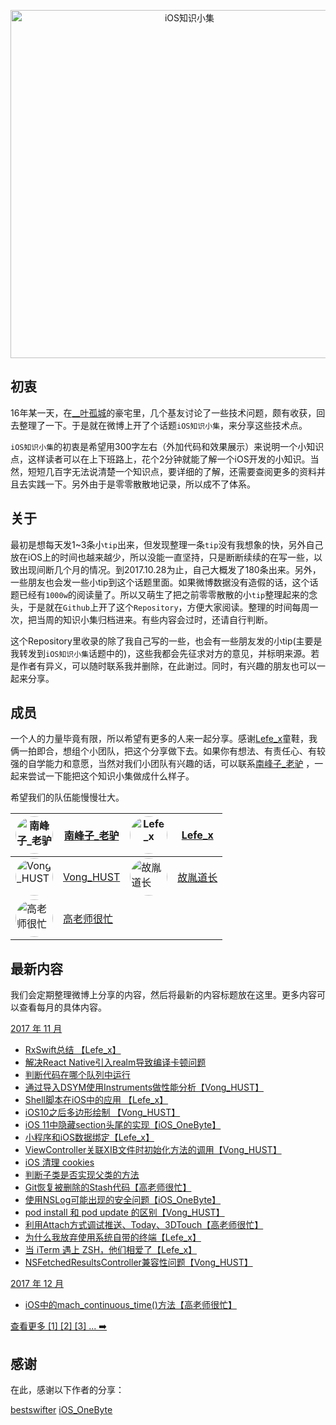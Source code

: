 

<p align="center">

<img src="http://upload-images.jianshu.io/upload_images/1664496-e6faccf569878220.png?imageMogr2/auto-orient/strip%7CimageView2/2/w/1240" title="iOS知识小集" width="557"/>

</p>

## 初衷

16年某一天，在[__叶孤城](https://weibo.com/u/1438670852)的豪宅里，几个基友讨论了一些技术问题，颇有收获，回去整理了一下。于是就在微博上开了个话题`iOS知识小集`，来分享这些技术点。

`iOS知识小集`的初衷是希望用300字左右（外加代码和效果展示）来说明一个小知识点，这样读者可以在上下班路上，花个2分钟就能了解一个iOS开发的小知识。当然，短短几百字无法说清楚一个知识点，要详细的了解，还需要查阅更多的资料并且去实践一下。另外由于是零零散散地记录，所以成不了体系。

## 关于

最初是想每天发1~3条小`tip`出来，但发现整理一条`tip`没有我想象的快，另外自己放在iOS上的时间也越来越少，所以没能一直坚持，只是断断续续的在写一些，以致出现间断几个月的情况。到2017.10.28为止，自己大概发了180条出来。另外，一些朋友也会发一些小tip到这个话题里面。如果微博数据没有造假的话，这个话题已经有`1000w`的阅读量了。所以又萌生了把之前零零散散的小`tip`整理起来的念头，于是就在`Github`上开了这个`Repository`，方便大家阅读。整理的时间每周一次，把当周的知识小集归档进来。有些内容会过时，还请自行判断。

这个Repository里收录的除了我自己写的一些，也会有一些朋友发的小tip(主要是我转发到`iOS知识小集`话题中的)，这些我都会先征求对方的意见，并标明来源。若是作者有异义，可以随时联系我并删除，在此谢过。同时，有兴趣的朋友也可以一起来分享。

## 成员

一个人的力量毕竟有限，所以希望有更多的人来一起分享。感谢[Lefe_x](https://weibo.com/u/5953150140)童鞋，我俩一拍即合，想组个小团队，把这个分享做下去。如果你有想法、有责任心、有较强的自学能力和意愿，当然对我们小团队有兴趣的话，可以联系[南峰子_老驴](http://weibo.com/touristdiary) ，一起来尝试一下能把这个知识小集做成什么样子。

希望我们的队伍能慢慢壮大。

 <a href="https://weibo.com/touristdiary"><img style="border-radius: 30px" src="https://tva1.sinaimg.cn/crop.1.0.1366.1366.180/c5ff030ejw8f5bbc70i61j212011yq80.jpg" title="南峰子_老驴" width="60"/></a> | [南峰子_老驴](https://weibo.com/touristdiary) | <a href="https://weibo.com/u/5953150140"><img style="border-radius: 30px" src="https://tva4.sinaimg.cn/crop.8.0.1226.1226.180/006uSOiEjw8f9h4ihstq4j30yi0y2gnq.jpg" title="Lefe_x" width="60"/></a> | [Lefe_x](https://weibo.com/u/5953150140) 
------------- | ------------- | ------------- | -------------
<a href="https://weibo.com/VongLo"><img style="border-radius: 30px" src="https://tvax3.sinaimg.cn/crop.0.0.667.667.180/ba81ca29ly8fhu4meonedj20ij0ijgmh.jpg" title="Vong_HUST" width="60"/></a> | [Vong_HUST](https://weibo.com/VongLo) | <a href="https://weibo.com/soapyigu"><img style="border-radius: 30px" src="https://tva4.sinaimg.cn/crop.14.0.721.721.180/6cf34ee4jw8f8rdmtzzgmj20ku0k10t5.jpg" title="故胤道长" width="60"/></a> | [故胤道长](https://weibo.com/soapyigu)
<a href="https://weibo.com/517082456"><img style="border-radius: 30px" src="https://tva4.sinaimg.cn/crop.0.0.1242.1242.180/5fe18d75jw8evft9qcjh5j20yi0yigo5.jpg" title="高老师很忙" width="60"/></a> | [高老师很忙](https://weibo.com/517082456) | |




## 最新内容

我们会定期整理微博上分享的内容，然后将最新的内容标题放在这里。更多内容可以查看每月的具体内容。

[2017 年 11 月](https://github.com/southpeak/iOS-tech-set/blob/master/2017/11.md)

* [RxSwift总结 【Lefe_x】](https://github.com/southpeak/iOS-tech-set/blob/master/2017/11.md#RxSwift总结)
* [解决React Native引入realm导致编译卡顿问题](https://github.com/southpeak/iOS-tech-set/blob/master/2017/11.md)
* [判断代码在哪个队列中运行](https://github.com/southpeak/iOS-tech-set/blob/master/2017/11.md#判断代码在哪个队列中运行)
* [通过导入DSYM使用Instruments做性能分析【Vong_HUST】](https://github.com/southpeak/iOS-tech-set/blob/master/2017/11.md#通过导入DSYM使用Instruments做性能分析)
* [Shell脚本在iOS中的应用 【Lefe_x】](https://github.com/southpeak/iOS-tech-set/blob/master/2017/11.md#Shell脚本在iOS中的应用)
* [iOS10之后多边形绘制 【Vong_HUST】](https://github.com/southpeak/iOS-tech-set/blob/master/2017/11.md#iOS10之后多边形绘制)
* [iOS 11中隐藏section头尾的实现【iOS_OneByte】](https://github.com/southpeak/iOS-tech-set/blob/master/2017/11.md)
* [小程序和iOS数据绑定【Lefe_x】](https://github.com/southpeak/iOS-tech-set/blob/master/2017/11.md)
* [ViewController关联XIB文件时初始化方法的调用【Vong_HUST】](https://github.com/southpeak/iOS-tech-set/blob/master/2017/11.md)
* [iOS 清理 cookies](https://github.com/southpeak/iOS-tech-set/blob/master/2017/11.md)
* [判断子类是否实现父类的方法](https://github.com/southpeak/iOS-tech-set/blob/master/2017/11.md)
* [Git恢复被删除的Stash代码【高老师很忙】](https://github.com/southpeak/iOS-tech-set/blob/master/2017/11.md)
* [使用NSLog可能出现的安全问题【iOS_OneByte】](https://github.com/southpeak/iOS-tech-set/blob/master/2017/11.md)
* [pod install 和 pod update 的区别【Vong_HUST】](https://github.com/southpeak/iOS-tech-set/blob/master/2017/11.md)
* [利用Attach方式调试推送、Today、3DTouch【高老师很忙】](https://github.com/southpeak/iOS-tech-set/blob/master/2017/11.md)
* [为什么我放弃使用系统自带的终端【Lefe_x】](https://github.com/southpeak/iOS-tech-set/blob/master/2017/11.md)
* [当 iTerm 遇上 ZSH，他们相爱了【Lefe_x】](https://github.com/southpeak/iOS-tech-set/blob/master/2017/11.md)
* [NSFetchedResultsController兼容性问题【Vong_HUST】](https://github.com/southpeak/iOS-tech-set/blob/master/2017/11.md)

[2017 年 12 月](https://github.com/southpeak/iOS-tech-set/blob/master/2017/11.md)

* [iOS中的mach\_continuous\_time()方法【高老师很忙】](https://github.com/southpeak/iOS-tech-set/blob/master/2017/12.md)

[查看更多 [1] [2] [3] ... ➡️](https://github.com/southpeak/iOS-tech-set/blob/master/2017/%E7%9B%AE%E5%BD%95.md)

## 感谢

在此，感谢以下作者的分享：

[bestswifter](https://weibo.com/bestswifter)
[iOS_OneByte](https://weibo.com/u/5549095051)

